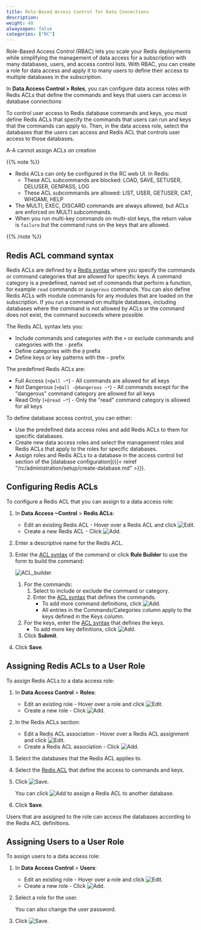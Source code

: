 ```yaml
---
title: Role-Based Access Control for Data Connections
description:
weight: 40
alwaysopen: false
categories: ["RC"]
---
```

Role-Based Access Control (RBAC) lets you scale your Redis deployments while simplifying the management of data access for a subscription with many databases, users, and access control lists.
With RBAC, you can create a role for data access and apply it to many users to define their access to multiple databases in the subscription.

In **Data Access Control > Roles**, you can configure data access roles with Redis ACLs that define the commands and keys that users can access in database connections

To control user access to Redis database commands and keys,
you must define Redis ACLs that specify the commands that users can run and keys that the commands can apply to.
Then, in the data access role, select the databases that the users can access and Redis ACL that controls user access to those databases.

A-A cannot assign ACLs on creation

{{% note %}}

- Redis ACLs can only be configured in the RC web UI.
    In Redis:
    - These ACL subcommands are blocked: LOAD, SAVE, SETUSER, DELUSER, GENPASS, LOG
    - These ACL subcommands are allowed: LIST, USER, GETUSER, CAT, WHOAMI, HELP
- The MULTI, EXEC, DISCARD commands are always allowed, but ACLs are enforced on MULTI subcommands.
- When you run multi-key commands on multi-slot keys, the return value is `failure` but the command runs on the keys that are allowed.

{{% /note %}}

## Redis ACL command syntax

Redis ACLs are defined by a [Redis syntax](https://redis.io/topics/acl#acl-rules) where you specify the commands or command categories that are allowed for specific keys.
A command category is a predefined, named set of commands that perform a function, for example `read` commands or `dangerous` commands.
You can also define Redis ACLs with module commands for any modules that are loaded on the subscription.
If you run a command on multiple databases, including databases where the command is not allowed by ACLs or the command does not exist,
the command succeeds where possible.

The Redis ACL syntax lets you:

- Include commands and categories with the `+` or exclude commands and categories with the `-` prefix
- Define categories with the `@` prefix
- Define keys or key patterns with the `~` prefix

The predefined Redis ACLs are:

- Full Access (`+@all ~*`) - All commands are allowed for all keys
- Not Dangerous (`+@all -@dangerous ~*`) - All commands except for the "dangerous" command category are allowed for all keys
- Read Only (`+@read ~*`) - Only the "read" command category is allowed for all keys

To define database access control, you can either:

- Use the predefined data access roles and add Redis ACLs to them for specific databases.
- Create new data access roles and select the management roles and Redis ACLs that apply to the roles for specific databases.
- Assign roles and Redis ACLs to a database in the access control list section of the [database configuration]({{< relref "/rc/administration/setup/create-database.md" >}}).

## Configuring Redis ACLs

To configure a Redis ACL that you can assign to a data access role:

1. In **Data Access ~Control** > **Redis ACLs**:
    - Edit an existing Redis ACL - Hover over a Redis ACL and click ![Edit](/images/rc/icon_edit.png#no-click "Edit").
    - Create a new Redis ACL - Click ![Add](/images/rc/icon_add.png#no-click "Add").
1. Enter a descriptive name for the Redis ACL.
1. Enter the [ACL syntax](https://redis.io/topics/acl#acl-rules) of the command or click **Rule Builder** to use the form to build the command:

    ![ACL_builder](/images/rc/acl_builder.png "ACL_builder")

    1. For the commands:
        1. Select to include or exclude the command or category.
        1. Enter the [ACL syntax](https://redis.io/topics/acl#acl-rules) that defines the commands.
            - To add more command definitions, click ![Add](/images/rc/icon_add.png#no-click "Add").
            - All entries in the Commands/Categories column apply to the keys defined in the Keys column.
    1. For the keys, enter the [ACL syntax](https://redis.io/topics/acl#acl-rules) that defines the keys.
        - To add more key definitions, click ![Add](/images/rc/icon_add.png#no-click "Add").
    1. Click **Submit**.
1. Click **Save**.

## Assigning Redis ACLs to a User Role

To assign Redis ACLs to a data access role:

1. In **Data Access Control** > **Roles**:
    - Edit an existing role - Hover over a role and click ![Edit](/images/rc/icon_edit.png#no-click "Edit").
    - Create a new role - Click ![Add](/images/rc/icon_add.png#no-click "Add").
1. In the Redis ACLs section:
    - Edit a Redis ACL association - Hover over a Redis ACL assignment and click ![Edit](/images/rc/icon_edit.png#no-click "Edit").
    - Create a Redis ACL association - Click ![Add](/images/rc/icon_add.png#no-click "Add").
1. Select the databases that the Redis ACL applies to.
1. Select the [Redis ACL](#configuring-redis-acls) that define the access to commands and keys.
1. Click ![Save](/images/rc/icon_save.png#no-click "Save").

    You can click ![Add](/images/rc/icon_add.png#no-click "Add") to assign a Redis ACL to another database.

1. Click **Save**.

Users that are assigned to the role can access the databases according to the Redis ACL definitions.

## Assigning Users to a User Role

To assign users to a data access role:

1. In **Data Access Control** > **Users**:
    - Edit an existing role - Hover over a role and click ![Edit](/images/rc/icon_edit.png#no-click "Edit").
    - Create a new role - Click ![Add](/images/rc/icon_add.png#no-click "Add").
1. Select a role for the user.

    You can also change the user password.

1. Click ![Save](/images/rc/icon_save.png#no-click "Save").
